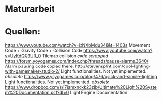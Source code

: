 # Maturarbeit
# Quellen:
https://www.youtube.com/watch?v=izNXbMdu348&t=1403s Movement Code + Gravity Code + Collision Code
https://www.youtube.com/watch?v=UyKdQQ3UR_0 Tilemap collision *code scrapped*
https://forum.yoyogames.com/index.php?threads/pause-alarms.3640/ Alarm pausing code copied there.
http://stevensplint.com/cool-lighting-with-gamemaker-studio-2/ Light functionalities. Not yet implemented. *obsolete*
https://www.yoyogames.com/blog/476/quick-and-simple-lighting  Light functionalities. Not yet implemented. *obsolete*
https://www.dropbox.com/s/i7iamxndkk23zjb/Ultimate%20Light%20System%20Documentation.pdf?dl=0 Light Engine Documentation.

